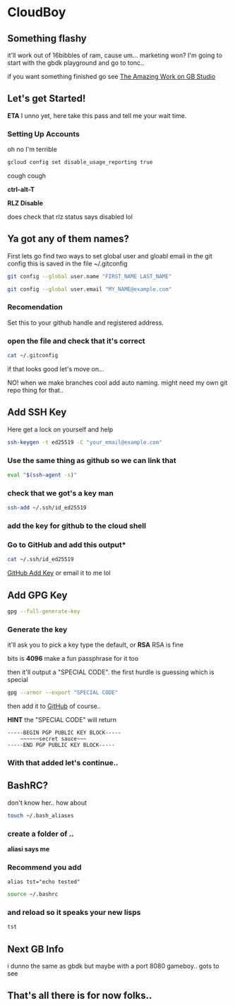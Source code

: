 # CloudBoy

## Something flashy

it'll work out of 16bibbles of ram, cause um... marketing won?
I'm going to start with the gbdk playground and go to tonc..

if you want something finished go see
[The Amazing Work on GB Studio](https://www.gbstudio.dev/)

## Let's get Started!

**ETA** I unno yet, here take this pass and tell me your wait time.

### Setting Up Accounts
oh no I'm terrible

```sh
gcloud config set disable_usage_reporting true
```

cough cough 

**ctrl-alt-T**

**RLZ Disable**

does check that rlz status says disabled lol

## Ya got any of them names?

First lets go find two ways to set 
global user and gloabl email in the git config
this is saved in the file ~/.gitconfig

```bash
git config --global user.name "FIRST_NAME LAST_NAME"
```

```bash
git config --global user.email "MY_NAME@example.com"
```
### Recomendation

Set this to your github handle and registered address.

### open the file and check that it's correct

```bash
cat ~/.gitconfig
```

if that looks good let's move on...

NO! when we make branches cool add auto naming. 
might need my own git repo thing for that..

## Add SSH Key

Here get a lock on yourself and help

```bash
ssh-keygen -t ed25519 -C "your_email@example.com"
```
### Use the same thing as github so we can link that

```sh
eval "$(ssh-agent -s)"
```
### check that we got's a key man

```bash
ssh-add ~/.ssh/id_ed25519
```

### add the key for github to the cloud shell

### **Go to GitHub and add this output***

```bash
cat ~/.ssh/id_ed25519
```
[GitHub Add Key](https://github.com/settings/ssh/new)
or email it to me lol

## Add GPG Key

```sh
gpg --full-generate-key
```
### Generate the key

it'll ask you to pick a key type
the default, or **RSA** RSA is fine 

bits is **4096**
make a fun passphrase for it too

then it'll output a "SPECIAL CODE". 
the first hurdle is guessing which is special

```sh
gpg --armor --export "SPECIAL CODE"
```

then add it to [GitHub](https://github.com/settings/gpg/new) of course..

**HINT** the "SPECIAL CODE" will return

```terminal
-----BEGIN PGP PUBLIC KEY BLOCK-----
    ~~~~~~secret sauce~~~
-----END PGP PUBLIC KEY BLOCK-----
```

### With that added let's continue..

## BashRC?

don't know her.. how about
```sh
touch ~/.bash_aliases
```
### create a folder of ..

<walkthrough-editor-open-file filePath=".bash_aliases">**aliasi says me**</walkthrough-editor-open-file>


### **Recommend** you add 

```
alias tst="echo tested"
```

```sh
source ~/.bashrc
```

### and reload so it speaks your new lisps
```sh
tst
```

## Next GB Info

i dunno
the same as gbdk but maybe with a port 8080 gameboy.. gots to see

## That's all there is for now folks..

<walkthrough-conclusion-trophy></walkthrough-conclusion-trophy>